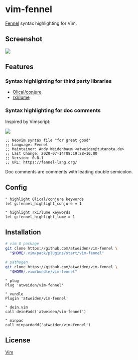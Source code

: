 vim-fennel
==========

[Fennel][Fennel] syntax highlighting for Vim.

Screenshot
----------

![](https://i.imgur.com/iIIeVdL.png)

Features
--------

### Syntax highlighting for third party libraries

- [Olical/conjure][Olical/conjure]
- [rxi/lume][rxi/lume]

### Syntax highlighting for doc comments

Inspired by Vimscript:

![](https://i.imgur.com/GIg1swb.png)

```fennel
;; Neovim syntax file "for great good"
;; Language: Fennel
;; Maintainer: Andy Weidenbaum <atweiden@tutanota.de>
;; Last Change: 2020-07-14T08:19:28+10:00
;; Version: 0.0.1
;; URL: https://fennel-lang.org/
```

Doc comments are comments with leading double semicolon.

Config
------

```vim
" highlight Olical/conjure keywords
let g:fennel_highlight_conjure = 1

" highlight rxi/lume keywords
let g:fennel_highlight_lume = 1
```

Installation
------------

```bash
# vim 8 package
git clone https://github.com/atweiden/vim-fennel \
  "$HOME/.vim/pack/plugins/start/vim-fennel"

# pathogen
git clone https://github.com/atweiden/vim-fennel \
  "$HOME/.vim/bundle/vim-fennel"
```

```vim
" plug
Plug 'atweiden/vim-fennel'

" vundle
Plugin 'atweiden/vim-fennel'

" dein.vim
call dein#add('atweiden/vim-fennel')

" minpac
call minpac#add('atweiden/vim-fennel')
```

License
-------

[Vim][LICENSE]


[LICENSE]: LICENSE
[Fennel]: https://fennel-lang.org/
[Olical/conjure]: https://github.com/Olical/conjure
[rxi/lume]: https://github.com/rxi/lume
